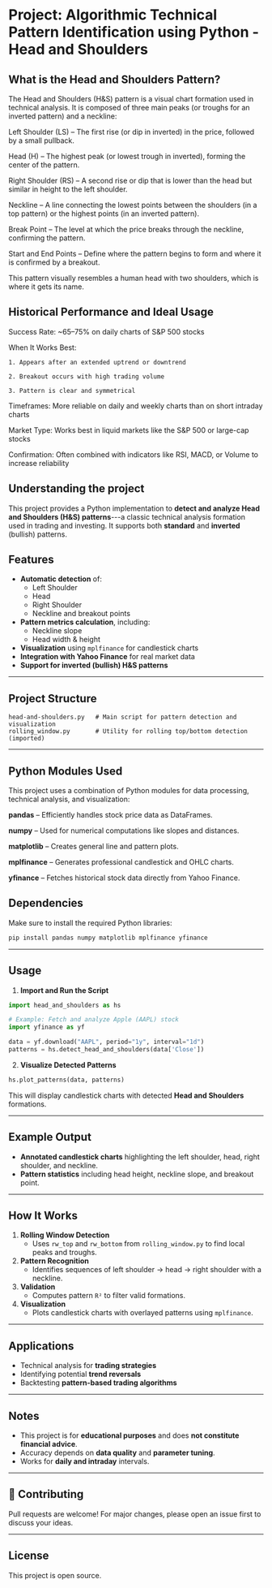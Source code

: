 # Project: Algorithmic Technical Pattern Identification using Python - Head and Shoulders

## What is the Head and Shoulders Pattern?

The Head and Shoulders (H&S) pattern is a visual chart formation used in technical analysis. It is composed of three main peaks (or troughs for an inverted pattern) and a neckline:

Left Shoulder (LS) – The first rise (or dip in inverted) in the price, followed by a small pullback.

Head (H) – The highest peak (or lowest trough in inverted), forming the center of the pattern.

Right Shoulder (RS) – A second rise or dip that is lower than the head but similar in height to the left shoulder.

Neckline – A line connecting the lowest points between the shoulders (in a top pattern) or the highest points (in an inverted pattern).

Break Point – The level at which the price breaks through the neckline, confirming the pattern.

Start and End Points – Define where the pattern begins to form and where it is confirmed by a breakout.

This pattern visually resembles a human head with two shoulders, which is where it gets its name.

## Historical Performance and Ideal Usage

Success Rate: ~65–75% on daily charts of S&P 500 stocks

When It Works Best:

    1. Appears after an extended uptrend or downtrend

    2. Breakout occurs with high trading volume

    3. Pattern is clear and symmetrical

Timeframes: More reliable on daily and weekly charts than on short intraday charts

Market Type: Works best in liquid markets like the S&P 500 or large-cap stocks

Confirmation: Often combined with indicators like RSI, MACD, or Volume to increase reliability

## Understanding the project

This project provides a Python implementation to **detect and analyze
Head and Shoulders (H&S) patterns**---a classic technical analysis
formation used in trading and investing. It supports both **standard**
and **inverted** (bullish) patterns.

## Features

-   **Automatic detection** of:
    -   Left Shoulder
    -   Head
    -   Right Shoulder
    -   Neckline and breakout points
-   **Pattern metrics calculation**, including:
    -   Neckline slope
    -   Head width & height
-   **Visualization** using `mplfinance` for candlestick charts
-   **Integration with Yahoo Finance** for real market data
-   **Support for inverted (bullish) H&S patterns**

------------------------------------------------------------------------

## Project Structure

    head-and-shoulders.py   # Main script for pattern detection and visualization
    rolling_window.py       # Utility for rolling top/bottom detection (imported)

------------------------------------------------------------------------

## Python Modules Used

This project uses a combination of Python modules for data processing, technical analysis, and visualization:

**pandas** – Efficiently handles stock price data as DataFrames.

**numpy** – Used for numerical computations like slopes and distances.

**matplotlib** – Creates general line and pattern plots.

**mplfinance** – Generates professional candlestick and OHLC charts.

**yfinance** – Fetches historical stock data directly from Yahoo Finance.

## Dependencies

Make sure to install the required Python libraries:

``` bash
pip install pandas numpy matplotlib mplfinance yfinance
```

------------------------------------------------------------------------

## Usage

1.  **Import and Run the Script**

``` python
import head_and_shoulders as hs

# Example: Fetch and analyze Apple (AAPL) stock
import yfinance as yf

data = yf.download("AAPL", period="1y", interval="1d")
patterns = hs.detect_head_and_shoulders(data['Close'])
```

2.  **Visualize Detected Patterns**

``` python
hs.plot_patterns(data, patterns)
```

This will display candlestick charts with detected **Head and
Shoulders** formations.

------------------------------------------------------------------------

## Example Output

-   **Annotated candlestick charts** highlighting the left shoulder,
    head, right shoulder, and neckline.
-   **Pattern statistics** including head height, neckline slope, and
    breakout point.

------------------------------------------------------------------------

## How It Works

1.  **Rolling Window Detection**
    -   Uses `rw_top` and `rw_bottom` from `rolling_window.py` to find
        local peaks and troughs.
2.  **Pattern Recognition**
    -   Identifies sequences of left shoulder → head → right shoulder
        with a neckline.
3.  **Validation**
    -   Computes pattern `R²` to filter valid formations.
4.  **Visualization**
    -   Plots candlestick charts with overlayed patterns using
        `mplfinance`.

------------------------------------------------------------------------

## Applications

-   Technical analysis for **trading strategies**
-   Identifying potential **trend reversals**
-   Backtesting **pattern-based trading algorithms**

------------------------------------------------------------------------

## Notes

-   This project is for **educational purposes** and does **not
    constitute financial advice**.
-   Accuracy depends on **data quality** and **parameter tuning**.
-   Works for **daily and intraday** intervals.

------------------------------------------------------------------------

## 🤝 Contributing

Pull requests are welcome! For major changes, please open an issue first
to discuss your ideas.

------------------------------------------------------------------------

## License

This project is open source.
